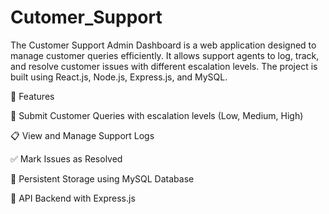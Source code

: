 # Cutomer_Support
The Customer Support Admin Dashboard is a web application designed to manage customer queries efficiently. It allows support agents to log, track, and resolve customer issues with different escalation levels. The project is built using React.js, Node.js, Express.js, and MySQL.

🚀 Features

📝 Submit Customer Queries with escalation levels (Low, Medium, High)

📋 View and Manage Support Logs

✅ Mark Issues as Resolved

🔄 Persistent Storage using MySQL Database

🔗 API Backend with Express.js
